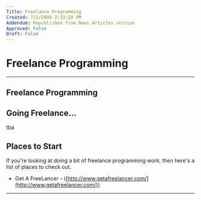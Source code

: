 ```yaml
---
Title: Freelance Programming
Created: 7/2/2009 2:33:29 PM
Addendum: Republished from News Articles version
Approved: False
Draft: False
---
```

# Freelance Programming

---

## Freelance Programming

## Going Freelance…


tba


## Places to Start


If you're looking at doing a bit of freelance programming work, then here's a list of places to check out.


- Get A FreeLancer – ([http://www.getafreelancer.com/](http://www.getafreelancer.com/))





---

